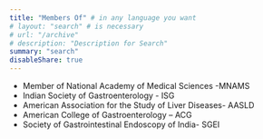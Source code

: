 ```yaml
---
title: "Members Of" # in any language you want
# layout: "search" # is necessary
# url: "/archive"
# description: "Description for Search"
summary: "search"
disableShare: true
---
```


- Member of National Academy of Medical Sciences -MNAMS
- Indian Society of Gastroenterology - ISG
- American Association for the Study of Liver Diseases- AASLD
- American College of Gastroenterology – ACG
- Society of Gastrointestinal Endoscopy of India- SGEI
